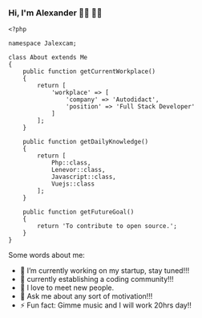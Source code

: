 ### Hi, I'm Alexander 👋🏼 👦🏻

```
<?php

namespace Jalexcam;

class About extends Me
{
    public function getCurrentWorkplace()
    {
        return [
            'workplace' => [
                'company' => 'Autodidact',
                'position' => 'Full Stack Developer'
            ]        
        ];
    }
    
    public function getDailyKnowledge()
    {
        return [
            Php::class,
            Lenevor::class,
            Javascript::class,
            Vuejs::class
        ];
    }
    
    public function getFutureGoal()
    {
        return 'To contribute to open source.';
    }
}

```

<!--
**jalexcam/jalexcam** is a ✨ _special_ ✨ repository because its `README.md` (this file) appears on your GitHub profile.
-->

Some words about me:

- 🔭 I’m currently working on my startup, stay tuned!!!
- 🌱 currently establishing a coding community!!!
- 👯 I love to meet new people.
- 💬 Ask me about any sort of motivation!!!
- ⚡ Fun fact: Gimme music and I will work 20hrs day!!
